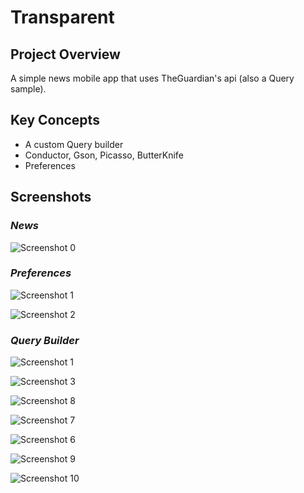 # Transparent

## Project Overview
A simple news mobile app that uses TheGuardian's api (also a Query sample).

## Key Concepts
- A custom Query builder
- Conductor, Gson, Picasso, ButterKnife
- Preferences

## Screenshots


### *News*


![Screenshot 0](/screenshots/0.jpg)


### *Preferences*


![Screenshot 1](/screenshots/1.jpg)

![Screenshot 2](/screenshots/2.jpg)


### *Query Builder*

![Screenshot 1](/screenshots/1.jpg)

![Screenshot 3](/screenshots/3.jpg)

![Screenshot 8](/screenshots/8.jpg)

![Screenshot 7](/screenshots/7.jpg)

![Screenshot 6](/screenshots/6.jpg)

![Screenshot 9](/screenshots/9.jpg)

![Screenshot 10](/screenshots/10.jpg)




